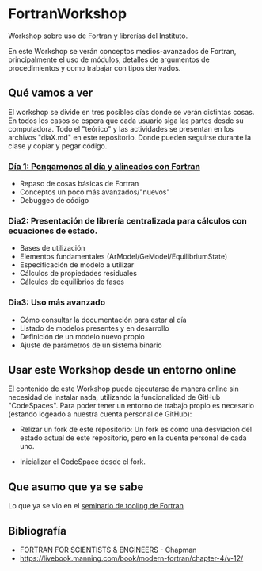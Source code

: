 # FortranWorkshop
Workshop sobre uso de Fortran y librerías del Instituto.

En este Workshop se verán conceptos medios-avanzados de Fortran, 
principalmente el uso de módulos, detalles de argumentos de procedimientos
y como trabajar con tipos derivados. 

## Qué vamos a ver
El workshop se divide en tres posibles días donde se verán distintas cosas. 
En todos los casos se espera que cada usuario siga las partes desde su computadora.
Todo el "teórico" y las actividades se presentan en los archivos "diaX.md" en este
repositorio. Donde pueden seguirse durante la clase y copiar y pegar código.

### [Día 1: Pongamonos al día y alineados con Fortran](dia1.md)
- Repaso de cosas básicas de Fortran
- Conceptos un poco más avanzados/"nuevos"
- Debuggeo de código

### Dia2: Presentación de librería centralizada para cálculos con ecuaciones de estado.
- Bases de utilización
- Elementos fundamentales (ArModel/GeModel/EquilibriumState)
- Especificación de modelo a utilizar
- Cálculos de propiedades residuales
- Cálculos de equilibrios de fases

### Dia3: Uso más avanzado
- Cómo consultar la documentación para estar al día
- Listado de modelos presentes y en desarrollo
- Definición de un modelo nuevo propio
- Ajuste de parámetros de un sistema binario

## Usar este Workshop desde un entorno online
El contenido de este Workshop puede ejecutarse de manera online sin necesidad de instalar nada, 
utilizando la funcionalidad de GitHub "CodeSpaces". Para poder tener un entorno de trabajo propio
es necesario (estando logeado a nuestra cuenta personal de GitHub):

- Relizar un fork de este repositorio: Un fork es como una desviación del estado actual de este repositorio, pero en la cuenta personal de cada uno.


- Inicializar el CodeSpace desde el fork.

## Que asumo que ya se sabe
Lo que ya se vio en el [seminario de tooling de Fortran](https://github.com/ipqa-research/curso-linux/blob/main/fortran/tooling/README.md)


## Bibliografía
- FORTRAN FOR SCIENTISTS & ENGINEERS - Chapman
- https://livebook.manning.com/book/modern-fortran/chapter-4/v-12/
